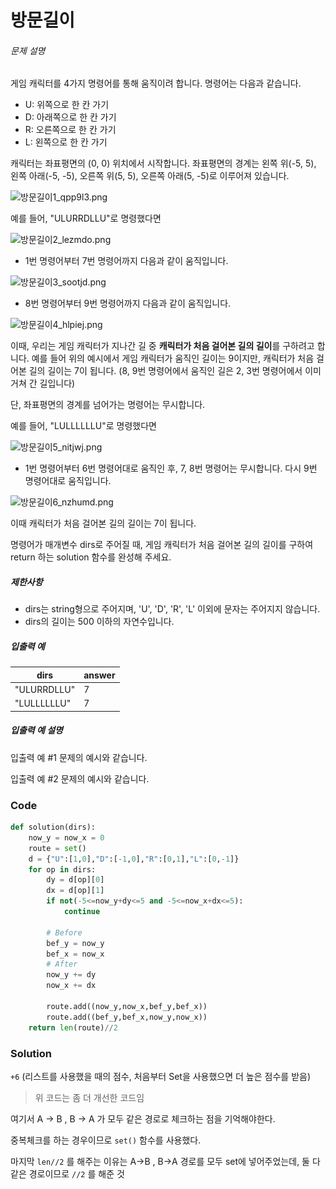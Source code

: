 # 방문길이

###### 문제 설명

게임 캐릭터를 4가지 명령어를 통해 움직이려 합니다. 명령어는 다음과 같습니다.

- U: 위쪽으로 한 칸 가기
- D: 아래쪽으로 한 칸 가기
- R: 오른쪽으로 한 칸 가기
- L: 왼쪽으로 한 칸 가기

캐릭터는 좌표평면의 (0, 0) 위치에서 시작합니다. 좌표평면의 경계는 왼쪽 위(-5, 5), 왼쪽 아래(-5, -5), 오른쪽 위(5, 5), 오른쪽 아래(5, -5)로 이루어져 있습니다.

![방문길이1_qpp9l3.png](figure/README/방문길이1_qpp9l3.png)

예를 들어, "ULURRDLLU"로 명령했다면

![방문길이2_lezmdo.png](figure/README/방문길이2_lezmdo.png)

- 1번 명령어부터 7번 명령어까지 다음과 같이 움직입니다.

![방문길이3_sootjd.png](figure/README/방문길이3_sootjd.png)

- 8번 명령어부터 9번 명령어까지 다음과 같이 움직입니다.

![방문길이4_hlpiej.png](figure/README/방문길이4_hlpiej.png)

이때, 우리는 게임 캐릭터가 지나간 길 중 **캐릭터가 처음 걸어본 길의 길이**를 구하려고 합니다. 예를 들어 위의 예시에서 게임 캐릭터가 움직인 길이는 9이지만, 캐릭터가 처음 걸어본 길의 길이는 7이 됩니다. (8, 9번 명령어에서 움직인 길은 2, 3번 명령어에서 이미 거쳐 간 길입니다)

단, 좌표평면의 경계를 넘어가는 명령어는 무시합니다.

예를 들어, "LULLLLLLU"로 명령했다면

![방문길이5_nitjwj.png](figure/README/방문길이5_nitjwj.png)

- 1번 명령어부터 6번 명령어대로 움직인 후, 7, 8번 명령어는 무시합니다. 다시 9번 명령어대로 움직입니다.

![방문길이6_nzhumd.png](figure/README/방문길이6_nzhumd.png)

이때 캐릭터가 처음 걸어본 길의 길이는 7이 됩니다.

명령어가 매개변수 dirs로 주어질 때, 게임 캐릭터가 처음 걸어본 길의 길이를 구하여 return 하는 solution 함수를 완성해 주세요.

##### 제한사항

- dirs는 string형으로 주어지며, 'U', 'D', 'R', 'L' 이외에 문자는 주어지지 않습니다.
- dirs의 길이는 500 이하의 자연수입니다.

##### 입출력 예

| dirs        | answer |
| ----------- | ------ |
| "ULURRDLLU" | 7      |
| "LULLLLLLU" | 7      |

##### 입출력 예 설명

입출력 예 #1
문제의 예시와 같습니다.

입출력 예 #2
문제의 예시와 같습니다.



### Code

```python
def solution(dirs):
    now_y = now_x = 0
    route = set()
    d = {"U":[1,0],"D":[-1,0],"R":[0,1],"L":[0,-1]}
    for op in dirs:
        dy = d[op][0]
        dx = d[op][1]
        if not(-5<=now_y+dy<=5 and -5<=now_x+dx<=5):
            continue
        
        # Before
        bef_y = now_y
        bef_x = now_x
        # After
        now_y += dy
        now_x += dx

        route.add((now_y,now_x,bef_y,bef_x))
        route.add((bef_y,bef_x,now_y,now_x))
    return len(route)//2
```

### Solution

`+6` (리스트를 사용했을 때의 점수, 처음부터 Set을 사용했으면 더 높은 점수를 받음)

> 위 코드는 좀 더 개선한 코드임

여기서 A -> B , B -> A 가 모두 같은 경로로 체크하는 점을 기억해야한다.

중복체크를 하는 경우이므로 `set()` 함수를 사용했다.

마지막 `len//2` 를 해주는 이유는 A->B , B->A 경로를 모두 set에 넣어주었는데, 둘 다 같은 경로이므로 `//2` 를 해준 것



